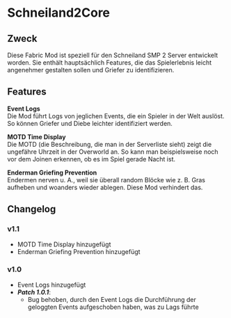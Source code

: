 # Schneiland2Core


## Zweck

Diese Fabric Mod ist speziell für den Schneiland SMP 2 Server entwickelt worden.
Sie enthält hauptsächlich Features, die das Spielerlebnis leicht angenehmer gestalten sollen und Griefer zu identifizieren.


## Features
**Event Logs**  
Die Mod führt Logs von jeglichen Events, die ein Spieler in der Welt auslöst.
So können Griefer und Diebe leichter identifiziert werden.

**MOTD Time Display**  
Die MOTD (die Beschreibung, die man in der Serverliste sieht) zeigt die ungefähre Uhrzeit in der Overworld an.
So kann man beispielsweise noch vor dem Joinen erkennen, ob es im Spiel gerade Nacht ist.

**Enderman Griefing Prevention**  
Endermen nerven u. A., weil sie überall random Blöcke wie z. B. Gras aufheben und woanders wieder ablegen.
Diese Mod verhindert das.


## Changelog

### v1.1
- MOTD Time Display hinzugefügt
- Enderman Griefing Prevention hinzugefügt

### v1.0
- Event Logs hinzugefügt
- ***Patch 1.0.1***:
  - Bug behoben, durch den Event Logs die Durchführung der geloggten Events aufgeschoben haben, was zu Lags führte